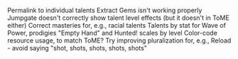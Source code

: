 Permalink to individual talents
Extract Gems isn't working properly
Jumpgate doesn't correctly show talent level effects (but it doesn't in ToME either)
Correct masteries for, e.g., racial talents
Talents by stat for Wave of Power, prodigies
"Empty Hand" and Hunted! scales by level
Color-code resource usage, to match ToME?
Try improving pluralization for, e.g., Reload - avoid saying "shot, shots, shots, shots, shots"
